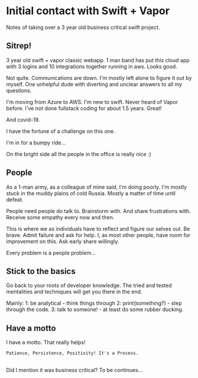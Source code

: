 # Initial contact with Swift + Vapor
Notes of taking over a 3 year old business critical swift project.

## Sitrep!
3 year old swift + vapor classic webapp. 1 man band has put this cloud app with 3 logins and 10 integrations together running in aws. Looks good.

Not quite. Communications are down. I'm mostly left alone to figure it out by myself.
One unhelpful dude with diverting and unclear answers to all my questions. 

I'm moving from Azure to AWS. I'm new to swift. Never heard of Vapor before.
I've not done fullstack coding for about 1.5 years. Great!

And covid-19.

I have the fortune of a challenge on this one. 

I'm in for a bumpy ride... 

On the bright side all the people in the office is really nice :)

## People
As a 1-man army, as a colleague of mine said, I'm doing poorly. I'm mostly stuck in the muddy plains of cold Russia. Mostly a matter of time until defeat. 

People need people do talk to. Brainstorm with. And share frustrations with. Receive some empathy every now and then.

This is where we as individuals have to reflect and figure our selves out. Be brave. Admit failure and ask for help. I, as most other people, have room for improvement on this. Ask early share willingly. 

Every problem is a people problem...

## Stick to the basics
Go back to your roots of developer knowledge. The tried and tested mentalities and techniques will get you there in the end.

Mainly:
1: be analytical - think things through
2: print(something?) - step through the code. 
3: talk to someone! - at least do some rubber ducking.

## Have a motto
I have a motto. That really helps!

`Patience, Persistence, Positivity! It's a Process.`

## 
Did I mention it was business critical? 
To be continues...
